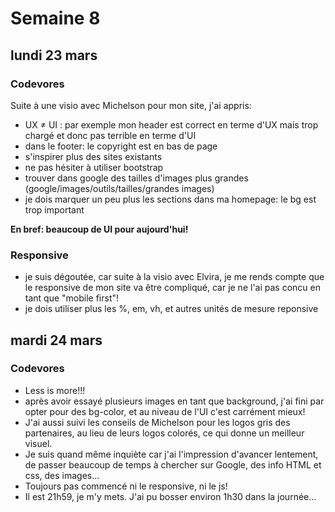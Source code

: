 # Semaine 8

## lundi 23 mars

### Codevores

Suite à une visio avec Michelson pour mon site, j'ai appris:
- UX ≠ UI : par exemple mon header est correct en terme d'UX mais trop chargé et donc pas terrible en terme d'UI
- dans le footer: le copyright est en bas de page 
- s'inspirer plus des sites existants 
- ne pas hésiter à utiliser bootstrap
- trouver dans google des tailles d'images plus grandes (google/images/outils/tailles/grandes images)
- je dois marquer un peu plus les sections dans ma homepage: le bg est trop important

**En bref: beaucoup de UI pour aujourd'hui!**

### Responsive

- je suis dégoutée, car suite à la visio avec Elvira, je me rends compte que le responsive de mon site va être compliqué, car je ne               l'ai pas concu en tant que "mobile first"!
- je dois utiliser plus les %, em, vh, et autres unités de mesure reponsive


 ## mardi 24 mars 
 
 ### Codevores
 - Less is more!!! 
 - après avoir essayé plusieurs images en tant que background, j'ai fini par opter pour des bg-color, et au niveau de l'UI c'est carrément mieux! 
 - J'ai aussi suivi les conseils de Michelson pour les logos gris des partenaires, au lieu de leurs logos colorés, ce qui donne un meilleur visuel.
-  Je suis quand même inquiète car j'ai l'impression d'avancer lentement, de passer beaucoup de temps à chercher sur Google, des info HTML et css, des images...
-  Toujours pas commencé ni le responsive, ni le js!
 - Il est 21h59, je m'y mets. J'ai pu bosser environ 1h30 dans la journée...
 
 
